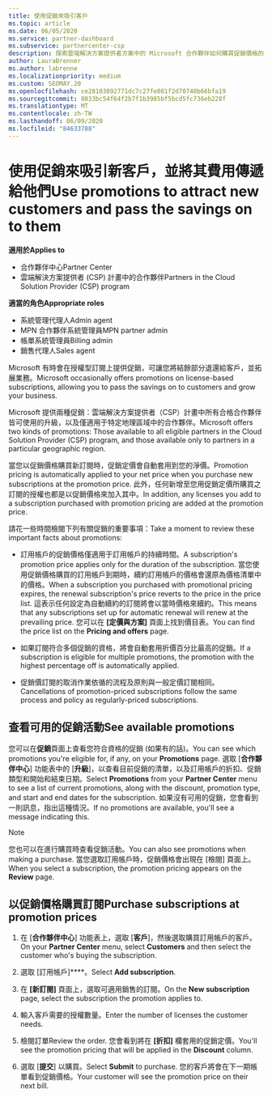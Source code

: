 ```yaml
---
title: 使用促銷來吸引客戶
ms.topic: article
ms.date: 06/05/2020
ms.service: partner-dashboard
ms.subservice: partnercenter-csp
description: 探索雲端解決方案提供者方案中的 Microsoft 合作夥伴如何購買促銷價格的訂閱，並將其費用提供給客戶。
author: LauraBrenner
ms.author: labrenne
ms.localizationpriority: medium
ms.custom: SEOMAY.20
ms.openlocfilehash: ce28103892771dc7c27fe081f2d70740b66bfa19
ms.sourcegitcommit: 8833bc54f64f2b7f1b3985bf5bcd5fc736eb228f
ms.translationtype: MT
ms.contentlocale: zh-TW
ms.lasthandoff: 06/09/2020
ms.locfileid: "84633788"
---
```

# <a name="use-promotions-to-attract-new-customers-and-pass-the-savings-on-to-them"></a><span data-ttu-id="7ac92-103">使用促銷來吸引新客戶，並將其費用傳遞給他們</span><span class="sxs-lookup"><span data-stu-id="7ac92-103">Use promotions to attract new customers and pass the savings on to them</span></span>

<span data-ttu-id="7ac92-104">**適用於**</span><span class="sxs-lookup"><span data-stu-id="7ac92-104">**Applies to**</span></span>

- <span data-ttu-id="7ac92-105">合作夥伴中心</span><span class="sxs-lookup"><span data-stu-id="7ac92-105">Partner Center</span></span>
- <span data-ttu-id="7ac92-106">雲端解決方案提供者 (CSP) 計畫中的合作夥伴</span><span class="sxs-lookup"><span data-stu-id="7ac92-106">Partners in the Cloud Solution Provider (CSP) program</span></span>

<span data-ttu-id="7ac92-107">**適當的角色**</span><span class="sxs-lookup"><span data-stu-id="7ac92-107">**Appropriate roles**</span></span>

- <span data-ttu-id="7ac92-108">系統管理代理人</span><span class="sxs-lookup"><span data-stu-id="7ac92-108">Admin agent</span></span>
- <span data-ttu-id="7ac92-109">MPN 合作夥伴系統管理員</span><span class="sxs-lookup"><span data-stu-id="7ac92-109">MPN partner admin</span></span>
- <span data-ttu-id="7ac92-110">帳單系統管理員</span><span class="sxs-lookup"><span data-stu-id="7ac92-110">Billing admin</span></span>
- <span data-ttu-id="7ac92-111">銷售代理人</span><span class="sxs-lookup"><span data-stu-id="7ac92-111">Sales agent</span></span>


<span data-ttu-id="7ac92-112">Microsoft 有時會在授權型訂閱上提供促銷，可讓您將結餘部分退還給客戶，並拓展業務。</span><span class="sxs-lookup"><span data-stu-id="7ac92-112">Microsoft occasionally offers promotions on license-based subscriptions, allowing you to pass the savings on to customers and grow your business.</span></span> 

<span data-ttu-id="7ac92-113">Microsoft 提供兩種促銷：雲端解決方案提供者（CSP）計畫中所有合格合作夥伴皆可使用的升級，以及僅適用于特定地理區域中的合作夥伴。</span><span class="sxs-lookup"><span data-stu-id="7ac92-113">Microsoft offers two kinds of promotions: Those available to all eligible partners in the Cloud Solution Provider (CSP) program, and those available only to partners in a particular geographic region.</span></span>

<span data-ttu-id="7ac92-114">當您以促銷價格購買新訂閱時，促銷定價會自動套用到您的淨價。</span><span class="sxs-lookup"><span data-stu-id="7ac92-114">Promotion pricing is automatically applied to your net price when you purchase new subscriptions at the promotion price.</span></span> <span data-ttu-id="7ac92-115">此外，任何新增至您用促銷定價所購買之訂閱的授權也都是以促銷價格來加入其中。</span><span class="sxs-lookup"><span data-stu-id="7ac92-115">In addition, any licenses you add to a subscription purchased with promotion pricing are added at the promotion price.</span></span> 

<span data-ttu-id="7ac92-116">請花一些時間檢閱下列有關促銷的重要事項：</span><span class="sxs-lookup"><span data-stu-id="7ac92-116">Take a moment to review these important facts about promotions:</span></span>

- <span data-ttu-id="7ac92-117">訂用帳戶的促銷價格僅適用于訂用帳戶的持續時間。</span><span class="sxs-lookup"><span data-stu-id="7ac92-117">A subscription's promotion price applies only for the duration of the subscription.</span></span> <span data-ttu-id="7ac92-118">當您使用促銷價格購買的訂用帳戶到期時，續約訂用帳戶的價格會還原為價格清單中的價格。</span><span class="sxs-lookup"><span data-stu-id="7ac92-118">When a subscription you purchased with promotional pricing expires, the renewal subscription's price reverts to the price in the price list.</span></span> <span data-ttu-id="7ac92-119">這表示任何設定為自動續約的訂閱將會以當時價格來續約。</span><span class="sxs-lookup"><span data-stu-id="7ac92-119">This means that any subscriptions set up for automatic renewal will renew at the prevailing price.</span></span> <span data-ttu-id="7ac92-120">您可以在 **\[定價與方案\]** 頁面上找到價目表。</span><span class="sxs-lookup"><span data-stu-id="7ac92-120">You can find the price list on the **Pricing and offers** page.</span></span>

- <span data-ttu-id="7ac92-121">如果訂閱符合多個促銷的資格，將會自動套用折價百分比最高的促銷。</span><span class="sxs-lookup"><span data-stu-id="7ac92-121">If a subscription is eligible for multiple promotions, the promotion with the highest percentage off is automatically applied.</span></span>

- <span data-ttu-id="7ac92-122">促銷價訂閱的取消作業依循的流程及原則與一般定價訂閱相同。</span><span class="sxs-lookup"><span data-stu-id="7ac92-122">Cancellations of promotion-priced subscriptions follow the same process and policy as regularly-priced subscriptions.</span></span>

## <a name="see-available-promotions"></a><span data-ttu-id="7ac92-123">查看可用的促銷活動</span><span class="sxs-lookup"><span data-stu-id="7ac92-123">See available promotions</span></span>

<span data-ttu-id="7ac92-124">您可以在**促銷**頁面上查看您符合資格的促銷 (如果有的話)。</span><span class="sxs-lookup"><span data-stu-id="7ac92-124">You can see which promotions you're eligible for, if any, on your **Promotions** page.</span></span> <span data-ttu-id="7ac92-125">選取 [**合作夥伴中心**] 功能表中的 [**升級**]，以查看目前促銷的清單，以及訂用帳戶的折扣、促銷類型和開始和結束日期。</span><span class="sxs-lookup"><span data-stu-id="7ac92-125">Select **Promotions** from your **Partner Center** menu to see a list of current promotions, along with the discount, promotion type, and start and end dates for the subscription.</span></span> <span data-ttu-id="7ac92-126">如果沒有可用的促銷，您會看到一則訊息，指出這種情況。</span><span class="sxs-lookup"><span data-stu-id="7ac92-126">If no promotions are available, you'll see a message indicating this.</span></span> 

> [!NOTE]  
> <span data-ttu-id="7ac92-127">您也可以在進行購買時查看促銷活動。</span><span class="sxs-lookup"><span data-stu-id="7ac92-127">You can also see promotions when making a purchase.</span></span> <span data-ttu-id="7ac92-128">當您選取訂用帳戶時，促銷價格會出現在 [檢閱] 頁面上。</span><span class="sxs-lookup"><span data-stu-id="7ac92-128">When you select a subscription, the promotion pricing appears on the **Review** page.</span></span>

## <a name="purchase-subscriptions-at-promotion-prices"></a><span data-ttu-id="7ac92-129">以促銷價格購買訂閱</span><span class="sxs-lookup"><span data-stu-id="7ac92-129">Purchase subscriptions at promotion prices</span></span>

1. <span data-ttu-id="7ac92-130">在 [**合作夥伴中心**] 功能表上，選取 [**客戶**]，然後選取購買訂用帳戶的客戶。</span><span class="sxs-lookup"><span data-stu-id="7ac92-130">On your **Partner Center** menu, select **Customers** and then select the customer who's buying the subscription.</span></span> 

2. <span data-ttu-id="7ac92-131">選取 [訂用帳戶]\*\*\*\*。</span><span class="sxs-lookup"><span data-stu-id="7ac92-131">Select **Add subscription**.</span></span>

3. <span data-ttu-id="7ac92-132">在 **\[新訂閱\]** 頁面上，選取可適用銷售的訂閱。</span><span class="sxs-lookup"><span data-stu-id="7ac92-132">On the **New subscription** page, select the subscription the promotion applies to.</span></span>

4. <span data-ttu-id="7ac92-133">輸入客戶需要的授權數量。</span><span class="sxs-lookup"><span data-stu-id="7ac92-133">Enter the number of licenses the customer needs.</span></span> 

5. <span data-ttu-id="7ac92-134">檢閱訂單</span><span class="sxs-lookup"><span data-stu-id="7ac92-134">Review the order.</span></span> <span data-ttu-id="7ac92-135">您會看到將在 **\[折扣\]** 欄套用的促銷定價。</span><span class="sxs-lookup"><span data-stu-id="7ac92-135">You'll see the promotion pricing that will be applied in the **Discount** column.</span></span>  

6. <span data-ttu-id="7ac92-136">選取 [**提交**] 以購買。</span><span class="sxs-lookup"><span data-stu-id="7ac92-136">Select **Submit** to purchase.</span></span> <span data-ttu-id="7ac92-137">您的客戶將會在下一期帳單看到促銷價格。</span><span class="sxs-lookup"><span data-stu-id="7ac92-137">Your customer will see the promotion price on their next bill.</span></span>  


